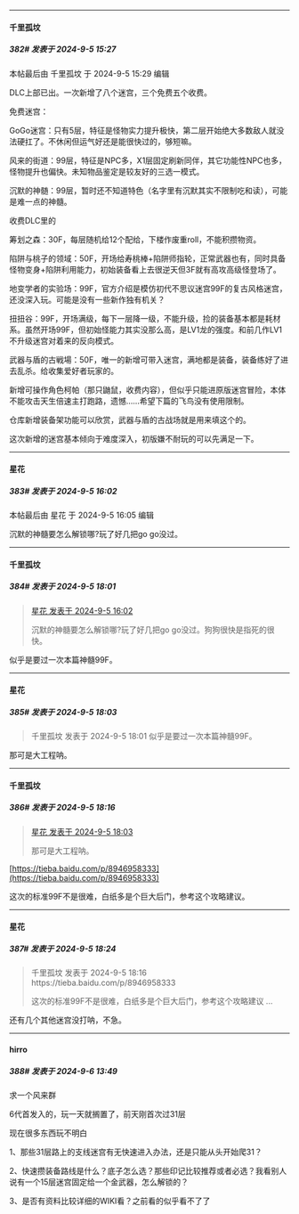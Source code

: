 ﻿
*****

####  千里孤坟  
##### 382#       发表于 2024-9-5 15:27

 本帖最后由 千里孤坟 于 2024-9-5 15:29 编辑 

DLC上部已出。一次新增了八个迷宫，三个免费五个收费。

免费迷宫：

GoGo迷宫：只有5层，特征是怪物实力提升极快，第二层开始绝大多数敌人就没法硬扛了。不休闲但运气好还是能很快过的，够短嘛。

风来的街道：99层，特征是NPC多，X1层固定刷新同伴，其它功能性NPC也多，怪物提升也偏快。未知物品鉴定是较友好的三选一模式。

沉默的神髄：99层，暂时还不知道特色（名字里有沉默其实不限制吃和读），可能是难一点的神髓。

收费DLC里的

筹划之森：30F，每层随机给12个配给，下楼作废重roll，不能积攒物资。

陷阱与桃子的领域：50F，开场给寿桃棒+陷阱师指轮，正常武器也有，同时具备怪物变身+陷阱利用能力，初始装备看上去很逆天但3F就有高攻高级怪登场了。

地变学者的实验场：99F，官方介绍是模仿初代不思议迷宫99F的复古风格迷宫，还没深入玩。可能是没有一些新作独有机关？

扭扭谷：99F，开场满级，每下一层降一级，不能升级，捡的装备基本都是耗材系。虽然开场99F，但初始怪能力其实没那么高，是LV1龙的强度。和前几作LV1不升级迷宫对着来的反向模式。

武器与盾的古戦場：50F，唯一的新增可带入迷宫，满地都是装备，装备练好了进去乱杀。给收集爱好者玩家的。

新增可操作角色柯帕（那只鼬鼠，收费内容），但似乎只能进原版迷宫冒险，本体不能攻击天生倍速主打跑路，遗憾……希望下篇的飞鸟没有使用限制。

仓库新增装备架功能可以欣赏，武器与盾的古战场就是用来填这个的。

这次新增的迷宫基本倾向于难度深入，初版嫌不耐玩的可以先满足一下。


*****

####  星花  
##### 383#       发表于 2024-9-5 16:02

 本帖最后由 星花 于 2024-9-5 16:05 编辑 

沉默的神髓要怎么解锁哪?玩了好几把go go没过。


*****

####  千里孤坟  
##### 384#       发表于 2024-9-5 18:01

<blockquote><a href="httphttps://bbs.saraba1st.com/2b/forum.php?mod=redirect&amp;goto=findpost&amp;pid=66120701&amp;ptid=2167780" target="_blank">星花 发表于 2024-9-5 16:02</a>

沉默的神髓要怎么解锁哪?玩了好几把go go没过。狗狗很快是指死的很快。</blockquote>
似乎是要过一次本篇神髓99F。

*****

####  星花  
##### 385#       发表于 2024-9-5 18:03

<blockquote>千里孤坟 发表于 2024-9-5 18:01
似乎是要过一次本篇神髓99F。</blockquote>
那可是大工程呐。


*****

####  千里孤坟  
##### 386#       发表于 2024-9-5 18:16

<blockquote><a href="httphttps://bbs.saraba1st.com/2b/forum.php?mod=redirect&amp;goto=findpost&amp;pid=66122128&amp;ptid=2167780" target="_blank">星花 发表于 2024-9-5 18:03</a>

那可是大工程呐。</blockquote>
[https://tieba.baidu.com/p/8946958333](https://tieba.baidu.com/p/8946958333)

这次的标准99F不是很难，白纸多是个巨大后门，参考这个攻略建议。


*****

####  星花  
##### 387#       发表于 2024-9-5 18:24

<blockquote>千里孤坟 发表于 2024-9-5 18:16
https://tieba.baidu.com/p/8946958333

这次的标准99F不是很难，白纸多是个巨大后门，参考这个攻略建议 ...</blockquote>
还有几个其他迷宫没打呐，不急。


*****

####  hirro  
##### 388#       发表于 2024-9-6 13:49

求一个风来群

6代首发入的，玩一天就搁置了，前天刚首次过31层

现在很多东西玩不明白

1、那些31层路上的支线迷宫有无快速进入办法，还是只能从头开始爬31？

2、快速攒装备路线是什么？底子怎么选？那些印记比较推荐或者必选？我看别人说有一个15层迷宫固定给一个金武器，怎么解锁的？

3、是否有资料比较详细的WIKI看？之前看的似乎看不了了


